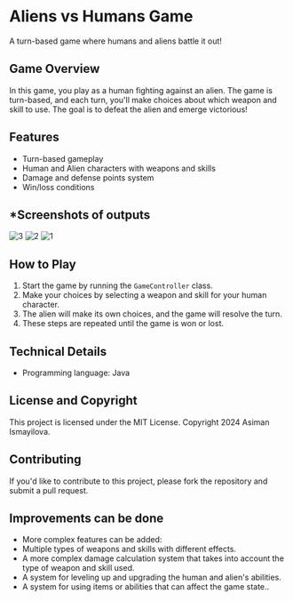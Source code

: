 **Aliens vs Humans Game**
==========================

A turn-based game where humans and aliens battle it out!

**Game Overview**
---------------

In this game, you play as a human fighting against an alien. The game is turn-based, and each turn, you'll make choices about which weapon and skill to use. The goal is to defeat the alien and emerge victorious!

**Features**
------------

* Turn-based gameplay    
* Human and Alien characters with weapons and skills
* Damage and defense points system
* Win/loss conditions

***Screenshots of outputs**
---------------------------
![3](https://github.com/hermione06/Human-vs-Alien-Game/assets/143590519/eb9e5309-1e18-4352-8ce8-b000e2bac3e3)
![2](https://github.com/hermione06/Human-vs-Alien-Game/assets/143590519/ba54ef83-344a-4a69-958a-92ea23ab6c14)
![1](https://github.com/hermione06/Human-vs-Alien-Game/assets/143590519/57fdb325-5eb8-4dd8-a622-1779b2f48e70)

  

**How to Play**
--------------

1. Start the game by running the `GameController` class.
2. Make your choices by selecting a weapon and skill for your human character.
3. The alien will make its own choices, and the game will resolve the turn.
4. These steps are repeated until the game is won or lost.

**Technical Details**
--------------------

* Programming language: Java

**License and Copyright**
------------------------

This project is licensed under the MIT License. Copyright 2024 Asiman Ismayilova.

**Contributing**
--------------

If you'd like to contribute to this project, please fork the repository and submit a pull request.

**Improvements can be done**
----------------

* More complex features can be added:
* Multiple types of weapons and skills with different effects.
* A more complex damage calculation system that takes into account the type of weapon and skill used.
* A system for leveling up and upgrading the human and alien's abilities.
* A system for using items or abilities that can affect the game state..
